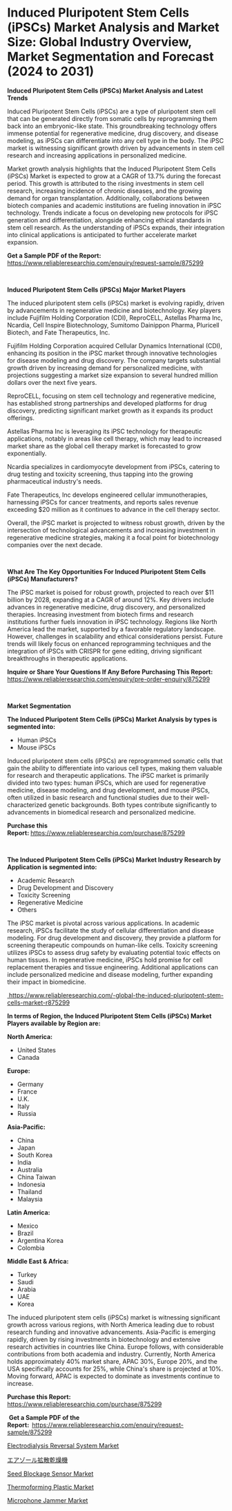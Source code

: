 <p><h1>Induced Pluripotent Stem Cells (iPSCs) Market Analysis and Market Size: Global Industry Overview, Market Segmentation and Forecast (2024 to 2031)</h1></p><p><strong>Induced Pluripotent Stem Cells (iPSCs) Market Analysis and Latest Trends</strong></p>
<p><p>Induced Pluripotent Stem Cells (iPSCs) are a type of pluripotent stem cell that can be generated directly from somatic cells by reprogramming them back into an embryonic-like state. This groundbreaking technology offers immense potential for regenerative medicine, drug discovery, and disease modeling, as iPSCs can differentiate into any cell type in the body. The iPSC market is witnessing significant growth driven by advancements in stem cell research and increasing applications in personalized medicine.</p><p>Market growth analysis highlights that the Induced Pluripotent Stem Cells (iPSCs) Market is expected to grow at a CAGR of 13.7% during the forecast period. This growth is attributed to the rising investments in stem cell research, increasing incidence of chronic diseases, and the growing demand for organ transplantation. Additionally, collaborations between biotech companies and academic institutions are fueling innovation in iPSC technology. Trends indicate a focus on developing new protocols for iPSC generation and differentiation, alongside enhancing ethical standards in stem cell research. As the understanding of iPSCs expands, their integration into clinical applications is anticipated to further accelerate market expansion.</p></p>
<p><strong>Get a Sample PDF of the Report:&nbsp;</strong> <a href="https://www.reliableresearchiq.com/enquiry/request-sample/875299">https://www.reliableresearchiq.com/enquiry/request-sample/875299</a></p>
<p>&nbsp;</p>
<p><strong>Induced Pluripotent Stem Cells (iPSCs) Major Market Players</strong></p>
<p><p>The induced pluripotent stem cells (iPSCs) market is evolving rapidly, driven by advancements in regenerative medicine and biotechnology. Key players include Fujifilm Holding Corporation (CDI), ReproCELL, Astellas Pharma Inc, Ncardia, Cell Inspire Biotechnology, Sumitomo Dainippon Pharma, Pluricell Biotech, and Fate Therapeutics, Inc.</p><p>Fujifilm Holding Corporation acquired Cellular Dynamics International (CDI), enhancing its position in the iPSC market through innovative technologies for disease modeling and drug discovery. The company targets substantial growth driven by increasing demand for personalized medicine, with projections suggesting a market size expansion to several hundred million dollars over the next five years.</p><p>ReproCELL, focusing on stem cell technology and regenerative medicine, has established strong partnerships and developed platforms for drug discovery, predicting significant market growth as it expands its product offerings. </p><p>Astellas Pharma Inc is leveraging its iPSC technology for therapeutic applications, notably in areas like cell therapy, which may lead to increased market share as the global cell therapy market is forecasted to grow exponentially.</p><p>Ncardia specializes in cardiomyocyte development from iPSCs, catering to drug testing and toxicity screening, thus tapping into the growing pharmaceutical industry's needs. </p><p>Fate Therapeutics, Inc develops engineered cellular immunotherapies, harnessing iPSCs for cancer treatments, and reports sales revenue exceeding $20 million as it continues to advance in the cell therapy sector.</p><p>Overall, the iPSC market is projected to witness robust growth, driven by the intersection of technological advancements and increasing investment in regenerative medicine strategies, making it a focal point for biotechnology companies over the next decade.</p></p>
<p>&nbsp;</p>
<p><strong>What Are The Key Opportunities For Induced Pluripotent Stem Cells (iPSCs) Manufacturers?</strong></p>
<p><p>The iPSC market is poised for robust growth, projected to reach over $11 billion by 2028, expanding at a CAGR of around 12%. Key drivers include advances in regenerative medicine, drug discovery, and personalized therapies. Increasing investment from biotech firms and research institutions further fuels innovation in iPSC technology. Regions like North America lead the market, supported by a favorable regulatory landscape. However, challenges in scalability and ethical considerations persist. Future trends will likely focus on enhanced reprogramming techniques and the integration of iPSCs with CRISPR for gene editing, driving significant breakthroughs in therapeutic applications.</p></p>
<p><strong>Inquire or Share Your Questions If Any Before Purchasing This Report:</strong> <a href="https://www.reliableresearchiq.com/enquiry/pre-order-enquiry/875299">https://www.reliableresearchiq.com/enquiry/pre-order-enquiry/875299</a></p>
<p>&nbsp;</p>
<p><strong>Market Segmentation</strong></p>
<p><strong>The Induced Pluripotent Stem Cells (iPSCs) Market Analysis by types is segmented into:</strong></p>
<p><ul><li>Human iPSCs</li><li>Mouse iPSCs</li></ul></p>
<p><p>Induced pluripotent stem cells (iPSCs) are reprogrammed somatic cells that gain the ability to differentiate into various cell types, making them valuable for research and therapeutic applications. The iPSC market is primarily divided into two types: human iPSCs, which are used for regenerative medicine, disease modeling, and drug development, and mouse iPSCs, often utilized in basic research and functional studies due to their well-characterized genetic backgrounds. Both types contribute significantly to advancements in biomedical research and personalized medicine.</p></p>
<p><strong>Purchase this Report:&nbsp;</strong><a href="https://www.reliableresearchiq.com/purchase/875299">https://www.reliableresearchiq.com/purchase/875299</a></p>
<p>&nbsp;</p>
<p><strong>The Induced Pluripotent Stem Cells (iPSCs) Market Industry Research by Application is segmented into:</strong></p>
<p><ul><li>Academic Research</li><li>Drug Development and Discovery</li><li>Toxicity Screening</li><li>Regenerative Medicine</li><li>Others</li></ul></p>
<p><p>The iPSC market is pivotal across various applications. In academic research, iPSCs facilitate the study of cellular differentiation and disease modeling. For drug development and discovery, they provide a platform for screening therapeutic compounds on human-like cells. Toxicity screening utilizes iPSCs to assess drug safety by evaluating potential toxic effects on human tissues. In regenerative medicine, iPSCs hold promise for cell replacement therapies and tissue engineering. Additional applications can include personalized medicine and disease modeling, further expanding their impact in biomedicine.</p></p>
<p><a href="https://www.reliableresearchiq.com/-global-the-induced-pluripotent-stem-cells-market-r875299">&nbsp;https://www.reliableresearchiq.com/-global-the-induced-pluripotent-stem-cells-market-r875299</a></p>
<p><strong>In terms of Region, the Induced Pluripotent Stem Cells (iPSCs) Market Players available by Region are:</strong></p>
<p>
    <p> <strong> North America: </strong>
        <ul>
            <li>United States</li>
            <li>Canada</li>
        </ul>
        </p> 
    <p> <strong> Europe: </strong>
        <ul>
            <li>Germany</li>
            <li>France</li>
            <li>U.K.</li>
            <li>Italy</li>
            <li>Russia</li>
        </ul>
        </p> 
    <p> <strong> Asia-Pacific: </strong>
        <ul>
            <li>China</li>
            <li>Japan</li>
            <li>South Korea</li>
            <li>India</li>
            <li>Australia</li>
            <li>China Taiwan</li>
            <li>Indonesia</li>
            <li>Thailand</li>
            <li>Malaysia</li>
        </ul>
        </p> 
    <p> <strong> Latin America: </strong>
        <ul>
            <li>Mexico</li>
            <li>Brazil</li>
            <li>Argentina Korea</li>
            <li>Colombia</li>
        </ul>
        </p> 
    <p> <strong> Middle East & Africa: </strong>
        <ul>
            <li>Turkey</li>
            <li>Saudi</li>
            <li>Arabia</li>
            <li>UAE</li>
            <li>Korea</li>
        </ul>
    </p>
    </p>
<p><p>The induced pluripotent stem cells (iPSCs) market is witnessing significant growth across various regions, with North America leading due to robust research funding and innovative advancements. Asia-Pacific is emerging rapidly, driven by rising investments in biotechnology and extensive research activities in countries like China. Europe follows, with considerable contributions from both academia and industry. Currently, North America holds approximately 40% market share, APAC 30%, Europe 20%, and the USA specifically accounts for 25%, while China's share is projected at 10%. Moving forward, APAC is expected to dominate as investments continue to increase.</p></p>
<p><strong>Purchase this Report: </strong><a href="https://www.reliableresearchiq.com/purchase/875299">https://www.reliableresearchiq.com/purchase/875299</a></p>
<p>&nbsp;<strong>Get a Sample PDF of the Report:&nbsp;&nbsp;</strong><a href="https://www.reliableresearchiq.com/enquiry/request-sample/875299">https://www.reliableresearchiq.com/enquiry/request-sample/875299</a></p>
<p><strong></strong></p>
<p><p><a href="https://www.linkedin.com/pulse/global-electrodialysis-reversal-system-market-landscape-future-1h6fc?trackingId=lX8pDW0sTHCLElVD2MMiUw%3D%3D">Electrodialysis Reversal System Market</a></p><p><a href="https://medium.com/@tubbs463/aerosol-diffusion-dryer-market-%E3%81%AE%E3%82%B0%E3%83%AD%E3%83%BC%E3%83%90%E3%83%AB%E5%B8%82%E5%A0%B4%E6%A6%82%E8%A6%81%E3%81%AF-%E4%B8%96%E7%95%8C%E3%81%8A%E3%82%88%E3%81%B3%E4%B8%BB%E8%A6%81%E5%B8%82%E5%A0%B4%E3%81%AB%E3%81%8A%E3%81%91%E3%82%8B%E6%A5%AD%E7%95%8C%E3%81%AB%E5%BD%B1%E9%9F%BF%E3%82%92%E4%B8%8E%E3%81%88%E3%82%8B%E4%B8%BB%E8%A6%81%E3%81%AA%E3%83%88%E3%83%AC%E3%83%B3%E3%83%89%E3%81%AB%E3%81%A4%E3%81%84%E3%81%A6-%E7%8B%AC%E8%87%AA%E3%81%AE%E8%A6%96%E7%82%B9%E3%82%92%E6%8F%90%E4%BE%9B%E3%81%97%E3%81%BE%E3%81%99-d567c3913c3c">エアゾール拡散乾燥機</a></p><p><a href="https://medium.com/@avnhan99_20208/the-seed-blockage-sensor-market-insights-report-offers-an-in-depth-and-thorough-analysis-of-the-137a2743bf88">Seed Blockage Sensor Market</a></p><p><a href="https://issuu.com/reportprime-2/docs/thermoforming-plastic-market-size-2_8917c78d89c1db">Thermoforming Plastic Market</a></p><p><a href="https://medium.com/@andrew.gibson967/the-microphone-jammer-market-insights-report-offers-an-in-depth-and-thorough-analysis-of-the-2b06e004c4ed">Microphone Jammer Market</a></p></p>